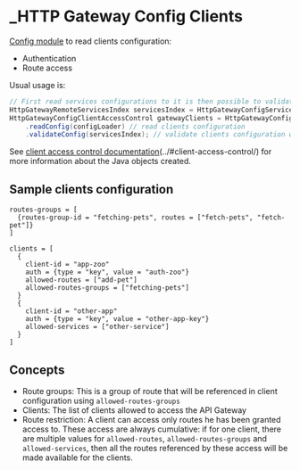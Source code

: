 _HTTP Gateway Config Clients
===========================
[Config module](../config/) to read clients configuration:
- Authentication
- Route access

Usual usage is:
```java
// First read services configurations to it is then possible to validate client configuration after
HttpGatewayRemoteServicesIndex servicesIndex = HttpGatewayConfigServices.readConfig(configLoader);
HttpGatewayConfigClientAccessControl gatewayClients = HttpGatewayConfigClientAccessControl
    .readConfig(configLoader) // read clients configuration
    .validateConfig(servicesIndex); // validate clients configuration with actual services available
```

See [client access control documentation]()(../#client-access-control/) for more information about the Java objects created.

Sample clients configuration
----------------------------
```hocon
routes-groups = [
  {routes-group-id = "fetching-pets", routes = ["fetch-pets", "fetch-pet"]}
]

clients = [
  {
    client-id = "app-zoo"
    auth = {type = "key", value = "auth-zoo"}
    allowed-routes = ["add-pet"]
    allowed-routes-groups = ["fetching-pets"]
  }
  {
    client-id = "other-app"
    auth = {type = "key", value = "other-app-key"}
    allowed-services = ["other-service"]
  }
]
```

Concepts
--------
- Route groups: This is a group of route that will be referenced in client configuration using `allowed-routes-groups`
- Clients: The list of clients allowed to access the API Gateway
- Route restriction: A client can access only routes he has been granted access to. These access are always cumulative: if for one client, there are multiple values for `allowed-routes`, `allowed-routes-groups` and `allowed-services`, then all the routes referenced by these access will be made available for the clients.
